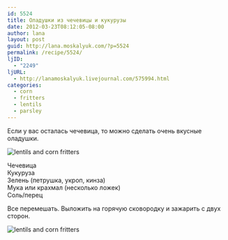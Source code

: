 ```yaml
---
id: 5524
title: Оладушки из чечевицы и кукурузы
date: 2012-03-23T08:12:05-08:00
author: lana
layout: post
guid: http://lana.moskalyuk.com/?p=5524
permalink: /recipe/5524/
ljID:
  - "2249"
ljURL:
  - http://lanamoskalyuk.livejournal.com/575994.html
categories:
  - corn
  - fritters
  - lentils
  - parsley
---
```

Если у вас осталась чечевица, то можно сделать очень вкусные оладушки.

![lentils and corn fritters](http://farm8.staticflickr.com/7133/7008565507_daf66cac0a_z.jpg) 

Чечевица  
Кукуруза  
Зелень (петрушка, укроп, кинза)  
Мука или крахмал (несколько ложек)  
Соль/перец

Все перемешать. Выложить на горячую сковородку и зажарить с двух сторон.

![lentils and corn fritters](http://farm8.staticflickr.com/7204/6862449848_ea67aa32b1_z.jpg)